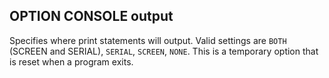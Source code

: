 ## OPTION CONSOLE output

Specifies where print statements will output. Valid settings are `BOTH` (SCREEN and SERIAL), `SERIAL`, `SCREEN`, `NONE`. This is a temporary option that is reset when a program exits.

